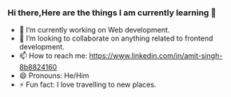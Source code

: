 ### Hi there,Here are the things I am currently learning 👋



- 🔭 I’m currently working on Web development.
- 👯 I’m looking to collaborate on anything related to frontend development.
- 📫 How to reach me: https://www.linkedin.com/in/amit-singh-8b8824160
- 😄 Pronouns: He/Him
- ⚡ Fun fact: I love travelling to new places.
